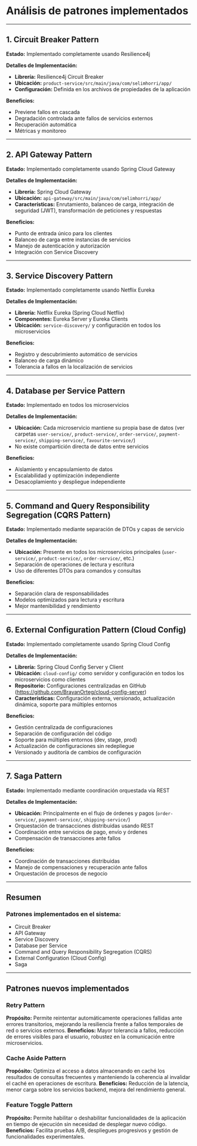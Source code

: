 # Análisis de patrones implementados

---

## 1. Circuit Breaker Pattern

**Estado:** Implementado completamente usando Resilience4j

**Detalles de Implementación:**
- **Librería:** Resilience4j Circuit Breaker
- **Ubicación:** `product-service/src/main/java/com/selimhorri/app/`
- **Configuración:** Definida en los archivos de propiedades de la aplicación

**Beneficios:**
- Previene fallos en cascada
- Degradación controlada ante fallos de servicios externos
- Recuperación automática
- Métricas y monitoreo

---

## 2. API Gateway Pattern 

**Estado:** Implementado completamente usando Spring Cloud Gateway

**Detalles de Implementación:**
- **Librería:** Spring Cloud Gateway
- **Ubicación:** `api-gateway/src/main/java/com/selimhorri/app/`
- **Características:** Enrutamiento, balanceo de carga, integración de seguridad (JWT), transformación de peticiones y respuestas

**Beneficios:**
- Punto de entrada único para los clientes
- Balanceo de carga entre instancias de servicios
- Manejo de autenticación y autorización
- Integración con Service Discovery

---

## 3. Service Discovery Pattern

**Estado:** Implementado completamente usando Netflix Eureka

**Detalles de Implementación:**
- **Librería:** Netflix Eureka (Spring Cloud Netflix)
- **Componentes:** Eureka Server y Eureka Clients
- **Ubicación:** `service-discovery/` y configuración en todos los microservicios

**Beneficios:**
- Registro y descubrimiento automático de servicios
- Balanceo de carga dinámico
- Tolerancia a fallos en la localización de servicios

---

## 4. Database per Service Pattern

**Estado:** Implementado en todos los microservicios

**Detalles de Implementación:**
- **Ubicación:** Cada microservicio mantiene su propia base de datos (ver carpetas `user-service/`, `product-service/`, `order-service/`, `payment-service/`, `shipping-service/`, `favourite-service/`)
- No existe compartición directa de datos entre servicios

**Beneficios:**
- Aislamiento y encapsulamiento de datos
- Escalabilidad y optimización independiente
- Desacoplamiento y despliegue independiente

---

## 5. Command and Query Responsibility Segregation (CQRS Pattern)

**Estado:** Implementado mediante separación de DTOs y capas de servicio

**Detalles de Implementación:**
- **Ubicación:** Presente en todos los microservicios principales (`user-service/`, `product-service/`, `order-service/`, etc.)
- Separación de operaciones de lectura y escritura
- Uso de diferentes DTOs para comandos y consultas

**Beneficios:**
- Separación clara de responsabilidades
- Modelos optimizados para lectura y escritura
- Mejor mantenibilidad y rendimiento

---

## 6. External Configuration Pattern (Cloud Config)

**Estado:** Implementado completamente usando Spring Cloud Config

**Detalles de Implementación:**
- **Librería:** Spring Cloud Config Server y Client
- **Ubicación:** `cloud-config/` como servidor y configuración en todos los microservicios como clientes
- **Repositorio:** Configuraciones centralizadas en GitHub (https://github.com/BrayanOrteg/cloud-config-server)
- **Características:** Configuración externa, versionado, actualización dinámica, soporte para múltiples entornos

**Beneficios:**
- Gestión centralizada de configuraciones
- Separación de configuración del código
- Soporte para múltiples entornos (dev, stage, prod)
- Actualización de configuraciones sin redepliegue
- Versionado y auditoría de cambios de configuración

---

## 7. Saga Pattern

**Estado:** Implementado mediante coordinación orquestada vía REST

**Detalles de Implementación:**
- **Ubicación:** Principalmente en el flujo de órdenes y pagos (`order-service/`, `payment-service/`, `shipping-service/`)
- Orquestación de transacciones distribuidas usando REST
- Coordinación entre servicios de pago, envío y órdenes
- Compensación de transacciones ante fallos

**Beneficios:**
- Coordinación de transacciones distribuidas
- Manejo de compensaciones y recuperación ante fallos
- Orquestación de procesos de negocio

---

## Resumen

### Patrones implementados en el sistema:
- Circuit Breaker
- API Gateway
- Service Discovery
- Database per Service
- Command and Query Responsibility Segregation (CQRS)
- External Configuration (Cloud Config)
- Saga

---

## Patrones nuevos implementados

### Retry Pattern
**Propósito:** Permite reintentar automáticamente operaciones fallidas ante errores transitorios, mejorando la resiliencia frente a fallos temporales de red o servicios externos.
**Beneficios:** Mayor tolerancia a fallos, reducción de errores visibles para el usuario, robustez en la comunicación entre microservicios.

### Cache Aside Pattern
**Propósito:** Optimiza el acceso a datos almacenando en caché los resultados de consultas frecuentes y manteniendo la coherencia al invalidar el caché en operaciones de escritura.
**Beneficios:** Reducción de la latencia, menor carga sobre los servicios backend, mejora del rendimiento general.

### Feature Toggle Pattern
**Propósito:** Permite habilitar o deshabilitar funcionalidades de la aplicación en tiempo de ejecución sin necesidad de desplegar nuevo código.
**Beneficios:** Facilita pruebas A/B, despliegues progresivos y gestión de funcionalidades experimentales.


